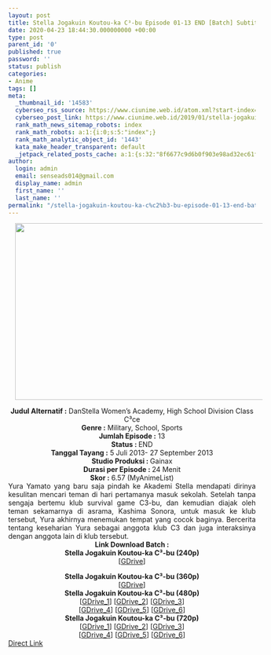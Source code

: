 ```yaml
---
layout: post
title: Stella Jogakuin Koutou-ka C³-bu Episode 01-13 END [Batch] Subtitle Indonesia
date: 2020-04-23 18:44:30.000000000 +00:00
type: post
parent_id: '0'
published: true
password: ''
status: publish
categories:
- Anime
tags: []
meta:
  _thumbnail_id: '14583'
  cyberseo_rss_source: https://www.ciunime.web.id/atom.xml?start-index=601&max-results=150
  cyberseo_post_link: https://www.ciunime.web.id/2019/01/stella-jogakuin-koutou-ka-c-bu-episode.html
  rank_math_news_sitemap_robots: index
  rank_math_robots: a:1:{i:0;s:5:"index";}
  rank_math_analytic_object_id: '1443'
  kata_make_header_transparent: default
  _jetpack_related_posts_cache: a:1:{s:32:"8f6677c9d6b0f903e98ad32ec61f8deb";a:2:{s:7:"expires";i:1645407611;s:7:"payload";a:0:{}}}
author:
  login: admin
  email: senseads014@gmail.com
  display_name: admin
  first_name: ''
  last_name: ''
permalink: "/stella-jogakuin-koutou-ka-c%c2%b3-bu-episode-01-13-end-batch-subtitle-indonesia/"
---
```

<div class="separator" style="clear: both; text-align: center;"><a href="https://1.bp.blogspot.com/-vFfYLXXde6w/XD7A9lcCVkI/AAAAAAAAHkk/dDwjJt-RmtACkvexa7jdXxXSsucLlZf6gCLcBGAs/s1600/Stella%2BJogakuin%2BKoutou-ka%2BC%25C2%25B3-bu.jpg" imageanchor="1" style="margin-left: 1em; margin-right: 1em;"><img border="0" data-original-height="720" data-original-width="1280" height="360" src="{{ site.baseurl }}/assets/2020/04/Stella%2BJogakuin%2BKoutou-ka%2BC%25C2%25B3-bu.jpg" width="640" /></a></div>
<p>
<div style="text-align: center;"><b>Judul</b><b><b> Alternatif</b> :</b> DanStella Women’s Academy, High School Division Class C³ce</div>
<div style="text-align: center;"><b><b>Genre :</b></b> Military, School, Sports</div>
<div style="text-align: center;"><b>Jumlah Episode :</b> 13<br /><b>Status :&nbsp;</b>END<br /><b>Tanggal Tayang :</b> 5 Juli 2013- 27 September 2013<br /><b>Studio Produksi : </b>Gainax<br /><b>Durasi per Episode :&nbsp;</b>24 Menit</div>
<div style="text-align: center;"><b>Skor :</b> 6.57 (MyAnimeList)</div>
<div style="text-align: center;"></div>
<div style="text-align: justify;">Yura Yamato yang baru saja pindah ke Akademi Stella mendapati dirinya kesulitan mencari teman di hari pertamanya masuk sekolah. Setelah tanpa sengaja bertemu klub survival game C3-bu, dan kemudian diajak oleh teman sekamarnya di asrama, Kashima Sonora, untuk masuk ke klub tersebut, Yura akhirnya menemukan tempat yang cocok baginya. Bercerita tentang keseharian Yura sebagai anggota klub C3 dan juga interaksinya dengan anggota lain di klub tersebut.</div>
<div style="text-align: justify;"></div>
<div style="text-align: justify;"></div>
<div style="text-align: center;"><b>Link Download Batch :</b></div>
<div style="text-align: center;">
<div style="text-align: center;"><b>Stella Jogakuin Koutou-ka C³-bu (240p)</b></div>
<div style="text-align: center;">[<a href="https://drive.google.com/uc?id=1h25zgu4KZ0wQ_2uP5XzWx25wmOgMccqh" target="_blank" rel="noopener">GDrive</a>]</p>
</div>
</div>
<div style="text-align: center;"><b>Stella Jogakuin Koutou-ka C³-bu (360p)</b></div>
<div style="text-align: center;">[<a href="https://drive.google.com/uc?id=1aKJxPDwDEHBwE_DgNhX_e_T13u0-MOTI" target="_blank" rel="noopener">GDrive</a>]</div>
<div style="text-align: center;"></div>
<div style="text-align: center;"><b>Stella Jogakuin Koutou-ka C³-bu (480p)</b><br />[<a href="https://drive.google.com/uc?id=17o858_2MmwUnyEh5QaExuLMFm_mRkEw7" target="_blank" rel="noopener">GDrive_1</a>] [<a href="https://drive.google.com/uc?id=1gtDVUDA-g0mtTiCzsmqR2IPDmccyb14M" target="_blank" rel="noopener">GDrive_2</a>] [<a href="https://drive.google.com/uc?id=1OSPxUDtM0R4qvKr-QdBpPppFJnIEbQ3d" target="_blank" rel="noopener">GDrive_3</a>]<br />[<a href="https://drive.google.com/uc?id=1vdUgIWyHaG3tzeqrKtFX9PdFfMcfgN6J" target="_blank" rel="noopener">GDrive_4</a>] [<a href="https://drive.google.com/uc?id=1OahBoeRRBacukgsD5SJ2tzMRqi09QlL2" target="_blank" rel="noopener">GDrive_5</a>] [<a href="https://drive.google.com/uc?id=15n9sWxowz-GFPVqo_I1_MRExPMvX5UFk" target="_blank" rel="noopener">GDrive_6</a>]</div>
<div style="text-align: center;"><b>Stella Jogakuin Koutou-ka C³-bu (720p)</b><br />[<a href="https://drive.google.com/uc?id=19IZRhM6yEEIrvAmFq1vQYjH6fqa8I266" target="_blank" rel="noopener">GDrive_1</a>] [<a href="https://drive.google.com/uc?id=1Hgyag1mdL2OKJ7y22dZfaWtV2ql1sSeW" target="_blank" rel="noopener">GDrive_2</a>] [<a href="https://drive.google.com/uc?id=1fLr-iWTIkpwhAs2b0KPSdxt1OI_7P4k3" target="_blank" rel="noopener">GDrive_3</a>]<br />[<a href="https://drive.google.com/uc?id=1WkEYkTncajzzfLxn9Bcdbih0WR440k7F" target="_blank" rel="noopener">GDrive_4</a>] [<a href="https://drive.google.com/uc?id=1FSH86TPqIxyHRDnWPCaCpoX8tOdkoIkE" target="_blank" rel="noopener">GDrive_5</a>] [<a href="https://drive.google.com/uc?id=1v3YBGiu3owU9VjgQMCYR3s0Wkr2uamsh" target="_blank" rel="noopener">GDrive_6</a>]</div>
<link rel="stylesheet" href="https://cdnjs.cloudflare.com/ajax/libs/font-awesome/4.7.0/css/font-awesome.min.css" />
<div class="divbtn"> <a href="https://handymansurrender.com/fihup8buzv?key=94550f7ce39444073321dde3b8782f97" class="btn"><i class="fa fa-download"></i> Direct Link</a> </div>
